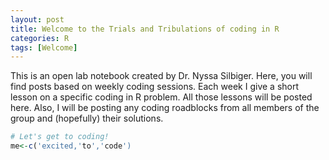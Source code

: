 ```yaml
---
layout: post
title: Welcome to the Trials and Tribulations of coding in R
categories: R
tags: [Welcome]
---
```

This is an open lab notebook created by Dr. Nyssa Silbiger. Here, you will find posts based on weekly coding sessions. Each week I give a short lesson on a specific coding in R problem. All those lessons will be posted here. Also, I will be posting any coding roadblocks from all members of the group and (hopefully) their solutions.

```R
# Let's get to coding! 
me<-c('excited,'to','code')
```
